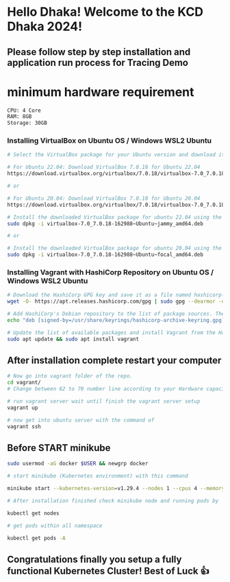 # Hello Dhaka! Welcome to the KCD Dhaka 2024!

## Please follow step by step installation and application run process for Tracing Demo

# minimum hardware requirement

```bash
CPU: 4 Core
RAM: 8GB
Storage: 30GB
```

### Installing VirtualBox on Ubuntu OS / Windows WSL2 Ubuntu

```bash
# Select the VirtualBox package for your Ubuntu version and download it from the provided link.

# For Ubuntu 22.04: Download VirtualBox 7.0.18 for Ubuntu 22.04
https://download.virtualbox.org/virtualbox/7.0.18/virtualbox-7.0_7.0.18-162988~Ubuntu~jammy_amd64.deb

# or

# For Ubuntu 20.04: Download VirtualBox 7.0.18 for Ubuntu 20.04
https://download.virtualbox.org/virtualbox/7.0.18/virtualbox-7.0_7.0.18-162988~Ubuntu~focal_amd64.deb

# Install the downloaded VirtualBox package for ubuntu 22.04 using the dpkg command.
sudo dpkg -i virtualbox-7.0_7.0.18-162988~Ubuntu~jammy_amd64.deb

# or

# Install the downloaded VirtualBox package for ubuntu 20.04 using the dpkg command.
sudo dpkg -i virtualbox-7.0_7.0.18-162988~Ubuntu~focal_amd64.deb

```

### Installing Vagrant with HashiCorp Repository on Ubuntu OS / Windows WSL2 Ubuntu

```bash
# Download the HashiCorp GPG key and save it as a file named hashicorp-archive-keyring.gpg in the /usr/share/keyrings directory.
wget -O- https://apt.releases.hashicorp.com/gpg | sudo gpg --dearmor -o /usr/share/keyrings/hashicorp-archive-keyring.gpg

# Add HashiCorp's Debian repository to the list of package sources. The signed-by option specifies the keyring file for signature verification.
echo "deb [signed-by=/usr/share/keyrings/hashicorp-archive-keyring.gpg] https://apt.releases.hashicorp.com $(lsb_release -cs) main" | sudo tee /etc/apt/sources.list.d/hashicorp.list

# Update the list of available packages and install Vagrant from the HashiCorp repository.
sudo apt update && sudo apt install vagrant

```

## After installation complete restart your computer


```bash
# Now go into vagrant folder of the repo.
cd vagrant/
# Change between 62 to 70 number line according to your Hardware capacity

# run vagrant server wait until finish the vagrant server setup
vagrant up

# now get into ubuntu server with the command of
vagrant ssh

```

## Before START minikube

```bash
sudo usermod -aG docker $USER && newgrp docker

# start minikube (Kubernetes environment) with this command

minikube start --kubernetes-version=v1.29.4 --nodes 1 --cpus 4 --memory 4096 --disk-size 25g --driver=docker

# After installation finished check minikube node and running pods by

kubectl get nodes

# get pods within all namespace

kubectl get pods -A

```

## Congratulations finally you setup a fully functional Kubernetes Cluster! Best of Luck 👍